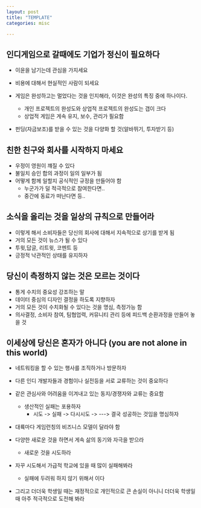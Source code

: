 ```yaml
---
layout: post
title: "TEMPLATE"
categories: misc

---
```






## 인디게임으로 갈때에도 기업가  정신이 필요하다

- 이윤을 남기는데 관심을 가지세요
- 비용에 대해서 현실적인 사람이 되세요
- 게임은 완성하고는 멀었다는 것을 인지해라, 이것은 완성의 특징 중에 하나이다.
  - 개인 프로젝트의 완성도와 상업적 프로젝트의 완성도는 갭이 크다
  - 상업적 게임은 게속 유지, 보수, 관리가 필요함

- 펀딩(자금보조)를 받을 수 있는 것을 다양화 할 것(알바뛰기, 투자받기 등)



## 친한 친구와 회사를 시작하지 마세요

- 우정이 영원이 꺠질 수 있다
- 불일치 승인 합의 과정이 일의 일부가 됨
- 어떻게 함께 일할지 공식적인 규정을 만들어야 함
  - 누군가가 덜 적극적으로 참여한다면..
  - 중간에 동료가 떠난다면 등..



## 소식을 올리는 것을 일상의 규칙으로 만들어라

- 이렇게 해서 소비자들은 당신의 회사에 대해서 지속적으로 상기를 받게 됨
- 거의 모든 것이 뉴스가 될 수 있다
- 투윗,답글, 리트윗, 코멘트 등
- 긍정적 낙관적인 상태를 유지하자



## 당신이 측정하지 않는 것은 모르는 것이다

- 통게 수치의 중요성 강조하는 말
- 데이터 중심의 디자인 결정을 하도록 지향하자
- 거의 모든 것이 수치화될 수 있다는 것을 명심, 측정가능 함
- 의사결정, 소비자 참여, 팀협업력, 커뮤니티 관리 등에 피드백 순환과정을 만들어 놓을 것

## 이세상에 당신은 혼자가 아니다 (you are not alone in this world)

- 네트워킹을 할 수 있는 행사를 조직하거나 방문하자 
- 다른 인디 개발자들과 경험이나 실전등을 서로 교류하는 것이 중요하다
- 같은 관심사와 어려움을 이겨내고 있는 동지/경쟁자와 교류는 중요함
  - 생산적인 실패는 포용하자
    - 시도 -> 실패 -> 다시시도 -> ---> 결국 성공하는 것임을 명심하자

- 대륙마다 게임런칭의 비즈니스 모델이 달라야 함

- 다양한 새로운 것을 하면서 게속 삶의 동기와 자극을 받으라

  - 새로운 것을 시도하라

  



- 자꾸 시도해서 가급적 학교에 있을 때 많이 실패해봐라

  - 실패에 두려워 하지 않기 위해서 이다

- 그리고 더더욱 학생일 때는 재정적으로 개인적으로 큰 손실이 아니니 더더욱 학생일 때 아주 적극적으로 도전해 봐라

  